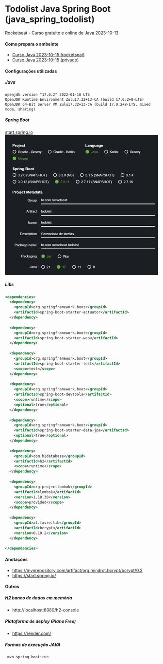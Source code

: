 # Todolist Java Spring Boot (java_spring_todolist)
Rocketseat - Curso gratuito e online de Java 2023-10-13

#### Como prepara o ambeinte 
- [Curso Java 2023-10-15 (rocketseat)](https://efficient-sloth-d85.notion.site/Curso-de-Java-2408d11bfc3447e980fe9460b6293976)
- [Curso Java 2023-10-15 (privado)](https://www.notion.so/Curso-de-Java-2023-10-15-53545cf738c54fdba906f5a409f5bd85)

#### Configurações utilizadas

##### Java
````shell
openjdk version "17.0.2" 2022-01-18 LTS
OpenJDK Runtime Environment Zulu17.32+13-CA (build 17.0.2+8-LTS)
OpenJDK 64-Bit Server VM Zulu17.32+13-CA (build 17.0.2+8-LTS, mixed mode, sharing)
````
##### Spring Boot
[start.spring.io](https://start.spring.io/)
![Configuração Spring Boot](docs\images\star.spring.io.png)

##### Libs
````xml
<dependencies>
  <dependency>
    <groupId>org.springframework.boot</groupId>
    <artifactId>spring-boot-starter-actuator</artifactId>
  </dependency>

  <dependency>
    <groupId>org.springframework.boot</groupId>
    <artifactId>spring-boot-starter-web</artifactId>
  </dependency>

  <dependency>
    <groupId>org.springframework.boot</groupId>
    <artifactId>spring-boot-starter-test</artifactId>
    <scope>test</scope>
  </dependency>

  <dependency>
    <groupId>org.springframework.boot</groupId>
    <artifactId>spring-boot-devtools</artifactId>
    <scope>runtime</scope>
    <optional>true</optional>
  </dependency>

  <dependency>
    <groupId>org.springframework.boot</groupId>
    <artifactId>spring-boot-starter-data-jpa</artifactId>
    <optional>true</optional>
  </dependency>

  <dependency>
    <groupId>com.h2database</groupId>
    <artifactId>h2</artifactId>
    <scope>runtime</scope>
  </dependency>

  <dependency>
    <groupId>org.projectlombok</groupId>
    <artifactId>lombok</artifactId>
    <version>1.18.30</version>
    <scope>provided</scope>
  </dependency>

  <dependency>
    <groupId>at.favre.lib</groupId>
    <artifactId>bcrypt</artifactId>
    <version>0.10.2</version>
  </dependency>

</dependencies>
````

#### Anotações
- https://mvnrepository.com/artifact/org.mindrot.bcrypt/bcrypt/0.3
- https://start.spring.io/

#### Outros

##### H2 banco de dados em memória
- http://localhost:8080/h2-console

##### Plataforma de deploy (Plano Free)
- https://render.com/

##### Formas de execução JAVA
````shell
 mvn spring-boot:run
````


